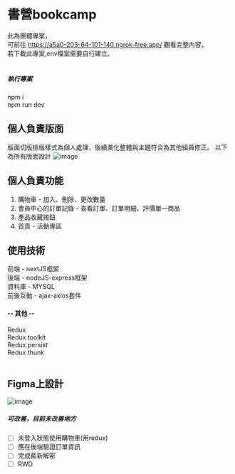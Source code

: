 # 書營bookcamp
此為團體專案，<br>
可前往 https://a5a0-203-64-101-140.ngrok-free.app/ 觀看完整內容。<br>
若下載此專案,env檔案需要自行建立。<br>
<br>

##### 執行專案
npm i<br>
npm run dev<br>

## 個人負責版面
版面切版排版樣式為個人處理，後續美化整體與主題符合為其他組員修正。
以下為所有版面設計
![image](https://github.com/milu0925/bookcamp/assets/122149992/7aa2d2bb-0f4c-40d9-b54d-68b5e938209f)
<br>

## 個人負責功能
1. 購物車 - 加入、刪除、更改數量
2. 會員中心的訂單記錄 - 查看訂單、訂單明細、評價單一商品
3. 產品收藏按鈕
4. 首頁 - 活動專區

## 使用技術
前端 - nextJS框架<br>
後端 - nodeJS-express框架<br>
資料庫 - MYSQL<br>
前後互動 - ajax-axios套件<br>
#### -- 其他 --
Redux<br>
Redux toolkit<br>
Redux persist<br>
Redux thunk<br>
<br>

## Figma上設計
![image](https://github.com/milu0925/bookcamp/assets/122149992/cb587357-eaf3-4e1f-801e-eb06570d95b3)
<br>

##### 可改善，目前未改善地方
- [ ] 未登入狀態使用購物車(用redux)<br>
- [ ] 應在後端驗證訂單資訊<br>
- [ ] 完成藍新解密<br>
- [ ] RWD<br>

<br>
